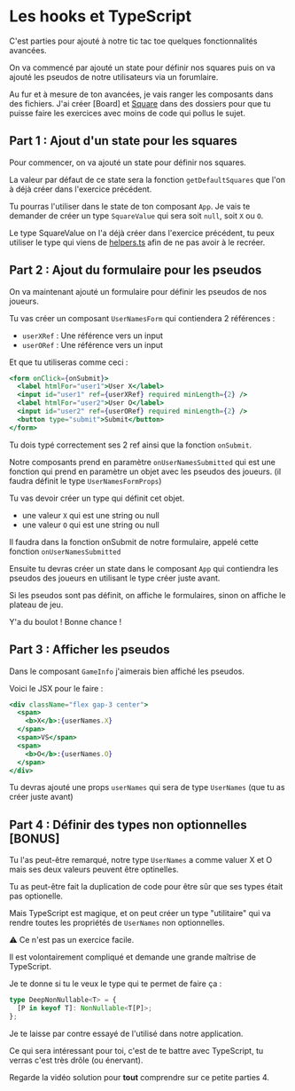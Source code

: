 # Les hooks et TypeScript

C'est parties pour ajouté à notre tic tac toe quelques fonctionnalités avancées.

On va commencé par ajouté un state pour définir nos squares puis on va ajouté
les pseudos de notre utilisateurs via un forumlaire.

Au fur et à mesure de ton avancées, je vais ranger les composants dans des fichiers.
J'ai créer [Board] et [Square](../lib/) dans des dossiers pour que tu puisse faire
les exercices avec moins de code qui pollus le sujet.

## Part 1 : Ajout d'un state pour les squares

Pour commencer, on va ajouté un state pour définir nos squares.

La valeur par défaut de ce state sera la fonction `getDefaultSquares` que l'on à déjà créer
dans l'exercice précédent.

Tu pourras l'utiliser dans le state de ton composant `App`. Je vais te demander de créer
un type `SquareValue` qui sera soit `null`, soit `X` ou `O`.

Le type SquareValue on l'a déjà créer dans l'exercice précédent, tu peux utiliser le type
qui viens de [helpers.ts](../lib/tictactoe/helpers.ts) afin de ne pas avoir à le recréer.

## Part 2 : Ajout du formulaire pour les pseudos

On va maintenant ajouté un formulaire pour définir les pseudos de nos joueurs.

Tu vas créer un composant `UserNamesForm` qui contiendera 2 références :

- `userXRef` : Une référence vers un input
- `userORef` : Une référence vers un input

Et que tu utiliseras comme ceci :

```jsx
<form onClick={onSubmit}>
  <label htmlFor="user1">User X</label>
  <input id="user1" ref={userXRef} required minLength={2} />
  <label htmlFor="user2">User O</label>
  <input id="user2" ref={userORef} required minLength={2} />
  <button type="submit">Submit</button>
</form>
```

Tu dois typé correctement ses 2 ref ainsi que la fonction `onSubmit`.

Notre composants prend en paramètre `onUserNamesSubmitted` qui est une fonction qui prend
en paramètre un objet avec les pseudos des joueurs. (il faudra définit le type `UserNamesFormProps`)

Tu vas devoir créer un type qui définit cet objet.

- une valeur `X` qui est une string ou null
- une valeur `O` qui est une string ou null

Il faudra dans la fonction onSubmit de notre formulaire, appelé cette fonction `onUserNamesSubmitted`

Ensuite tu devras créer un state dans le composant `App` qui contiendra les pseudos des joueurs
en utilisant le type créer juste avant.

Si les pseudos sont pas définit, on affiche le formulaires, sinon on affiche le plateau de jeu.

Y'a du boulot ! Bonne chance !

## Part 3 : Afficher les pseudos

Dans le composant `GameInfo` j'aimerais bien affiché les pseudos.

Voici le JSX pour le faire :

```jsx
<div className="flex gap-3 center">
  <span>
    <b>X</b>:{userNames.X}
  </span>
  <span>VS</span>
  <span>
    <b>O</b>:{userNames.O}
  </span>
</div>
```

Tu devras ajouté une props `userNames` qui sera de type `UserNames` (que tu as créer juste avant)

## Part 4 : Définir des types non optionnelles [BONUS]

Tu l'as peut-être remarqué, notre type `UserNames` a comme valuer X et O mais ses
deux valeurs peuvent être optinelles.

Tu as peut-être fait la duplication de code pour être sûr que ses types était pas optionelle.

Mais TypeScript est magique, et on peut créer un type "utilitaire" qui va rendre
toutes les propriétés de `UserNames` non optionnelles.

⚠️ Ce n'est pas un exercice facile.

Il est volontairement compliqué et demande une grande maîtrise de TypeScript.

Je te donne si tu le veux le type qui te permet de faire ça :

```ts
type DeepNonNullable<T> = {
  [P in keyof T]: NonNullable<T[P]>;
};
```

Je te laisse par contre essayé de l'utilisé dans notre application.

Ce qui sera intéressant pour toi, c'est de te battre avec TypeScript, tu verras
c'est très drôle (ou énervant).

Regarde la vidéo solution pour **tout** comprendre sur ce petite parties 4.
